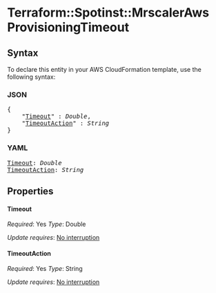 # Terraform::Spotinst::MrscalerAws ProvisioningTimeout

## Syntax

To declare this entity in your AWS CloudFormation template, use the following syntax:

### JSON

<pre>
{
    "<a href="#timeout" title="Timeout">Timeout</a>" : <i>Double</i>,
    "<a href="#timeoutaction" title="TimeoutAction">TimeoutAction</a>" : <i>String</i>
}
</pre>

### YAML

<pre>
<a href="#timeout" title="Timeout">Timeout</a>: <i>Double</i>
<a href="#timeoutaction" title="TimeoutAction">TimeoutAction</a>: <i>String</i>
</pre>

## Properties

#### Timeout

_Required_: Yes
_Type_: Double

_Update requires_: [No interruption](https://docs.aws.amazon.com/AWSCloudFormation/latest/UserGuide/using-cfn-updating-stacks-update-behaviors.html#update-no-interrupt)

#### TimeoutAction

_Required_: Yes
_Type_: String

_Update requires_: [No interruption](https://docs.aws.amazon.com/AWSCloudFormation/latest/UserGuide/using-cfn-updating-stacks-update-behaviors.html#update-no-interrupt)

